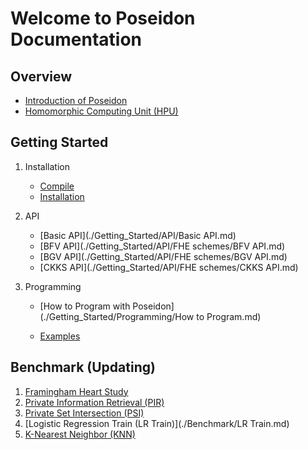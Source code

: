 # Welcome to Poseidon Documentation

## Overview

* [Introduction of Poseidon](./Overview/Poseidon_Basics.md)
* [Homomorphic Computing Unit (HPU)](./Overview/HPU.md)



## Getting Started

1. Installation

     * [Compile](./Getting_Started/Installation/Compilation.md)
     * [Installation](./Getting_Started/Installation/Installation.md)
     
2. API

     * [Basic API](./Getting_Started/API/Basic API.md)
     * [BFV API](./Getting_Started/API/FHE schemes/BFV API.md)
     * [BGV API](./Getting_Started/API/FHE schemes/BGV API.md)
     * [CKKS API](./Getting_Started/API/FHE schemes/CKKS API.md)
     
3. Programming

     * [How to Program with Poseidon](./Getting_Started/Programming/How to Program.md)

     * [Examples](./Getting_Started/Programming/Examples.md)




## Benchmark (Updating)

1. [Framingham Heart Study](./Benchmark/Framingham.md)
2. [Private Information Retrieval (PIR)](./Benchmark/PIR.md)
3. [Private Set Intersection (PSI)](./Benchmark/PSI.md)
4. [Logistic Regression Train (LR Train)](./Benchmark/LR Train.md)
5. [K-Nearest Neighbor (KNN)](./Benchmark/knn.md)
